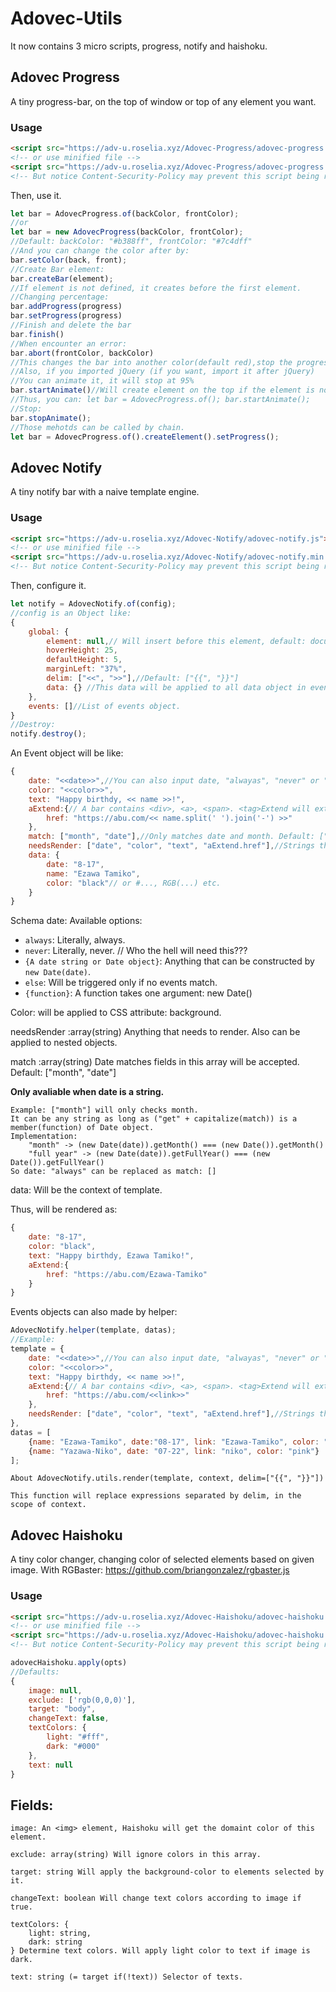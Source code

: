 # Adovec-Utils

It now contains 3 micro scripts, progress, notify and haishoku.

## Adovec Progress

A tiny progress-bar, on the top of window or top of any element you want.

### Usage

```html
<script src="https://adv-u.roselia.xyz/Adovec-Progress/adovec-progress.js"></script>
<!-- or use minified file -->
<script src="https://adv-u.roselia.xyz/Adovec-Progress/adovec-progress.min.js"></script>
<!-- But notice Content-Security-Policy may prevent this script being run. -->
```
Then, use it.
```JavaScript
let bar = AdovecProgress.of(backColor, frontColor);
//or 
let bar = new AdovecProgress(backColor, frontColor);
//Default: backColor: "#b388ff", frontColor: "#7c4dff"
//And you can change the color after by:
bar.setColor(back, front);
//Create Bar element:
bar.createBar(element);
//If element is not defined, it creates before the first element.
//Changing percentage:
bar.addProgress(progress)
bar.setProgress(progress)
//Finish and delete the bar
bar.finish()
//When encounter an error:
bar.abort(frontColor, backColor)
//This changes the bar into another color(default red),stop the progress and stop it.
//Also, if you imported jQuery (if you want, import it after jQuery)
//You can animate it, it will stop at 95%
bar.startAnimate()//Will create element on the top if the element is not created.
//Thus, you can: let bar = AdovecProgress.of(); bar.startAnimate();
//Stop:
bar.stopAnimate();
//Those mehotds can be called by chain.
let bar = AdovecProgress.of().createElement().setProgress();
```

## Adovec Notify
A tiny notify bar with a naive template engine.

### Usage

```html
<script src="https://adv-u.roselia.xyz/Adovec-Notify/adovec-notify.js"></script>
<!-- or use minified file -->
<script src="https://adv-u.roselia.xyz/Adovec-Notify/adovec-notify.min.js"></script>
<!-- But notice Content-Security-Policy may prevent this script being run. -->
```
Then, configure it.
```JavaScript
let notify = AdovecNotify.of(config);
//config is an Object like:
{
    global: {
        element: null,// Will insert before this element, default: document.body.firstChild
        hoverHeight: 25,
        defaultHeight: 5,
        marginLeft: "37%",
        delim: ["<<", ">>"],//Default: ["{{", "}}"]
        data: {} //This data will be applied to all data object in events.
    },
    events: []//List of events object.
}
//Destroy:
notify.destroy();
```
An Event object will be like:
```JavaScript
{
    date: "<<date>>",//You can also input date, "alwayas", "never" or "else". "else" will be triggered only if no events match.
    color: "<<color>>",
    text: "Happy birthdy, << name >>!",
    aExtend:{// A bar contains <div>, <a>, <span>. <tag>Extend will extend attributes of <tag> element. for <tag> in ["a", "div", "span"]
        href: "https://abu.com/<< name.split(' ').join('-') >>"
    },
    match: ["month", "date"],//Only matches date and month. Default: ["month", "date"]. You can give ["month"] to match month only.
    needsRender: ["date", "color", "text", "aExtend.href"],//Strings that needs to render.
    data: {
        date: "8-17",
        name: "Ezawa Tamiko",
        color: "black"// or #..., RGB(...) etc.
    }
}
```
Schema date:
Available options:

- `always`: Literally, always.
- `never`: Literally, never. // Who the hell will need this???
- `{A date string or Date object}`: Anything that can be constructed by `new Date(date)`.
- `else`: Will be triggered only if no events match.
- `{function}`: A function takes one argument: new Date()

Color: will be applied to CSS attribute: background.

needsRender :array(string) Anything that needs to render. Also can be applied to nested objects.

match :array(string) Date matches fields in this array will be accepted. Default: ["month", "date"]

**Only avaliable when date is a string.**
    
    Example: ["month"] will only checks month.
    It can be any string as long as ("get" + capitalize(match)) is a member(function) of Date object.
    Implementation:
        "month" -> (new Date(date)).getMonth() === (new Date()).getMonth()
        "full year" -> (new Date(date)).getFullYear() === (new Date()).getFullYear()
    So date: "always" can be replaced as match: []

data: Will be the context of template.

Thus, will be rendered as:
```JavaScript
{
    date: "8-17",
    color: "black",
    text: "Happy birthdy, Ezawa Tamiko!",
    aExtend:{
        href: "https://abu.com/Ezawa-Tamiko"
    }
}
```

Events objects can also made by helper:
```JavaScript
AdovecNotify.helper(template, datas);
//Example:
template = {
    date: "<<date>>",//You can also input date, "alwayas", "never" or "else". "else" will be triggered only if no events match.
    color: "<<color>>",
    text: "Happy birthdy, << name >>!",
    aExtend:{// A bar contains <div>, <a>, <span>. <tag>Extend will extend attributes of <tag> element. for <tag> in ["a", "div", "span"]
        href: "https://abu.com/<<link>>"
    },
    needsRender: ["date", "color", "text", "aExtend.href"],//Strings that needs to render.
},
datas = [
    {name: "Ezawa-Tamiko", date:"08-17", link: "Ezawa-Tamiko", color: "black"},
    {name: "Yazawa-Niko", date: "07-22", link: "niko", color: "pink"}
];
```
    About AdovecNotify.utils.render(template, context, delim=["{{", "}}"])

    This function will replace expressions separated by delim, in the scope of context.

## Adovec Haishoku
A tiny color changer, changing color of selected elements based on given image. 
With RGBaster: https://github.com/briangonzalez/rgbaster.js

### Usage

```html
<script src="https://adv-u.roselia.xyz/Adovec-Haishoku/adovec-haishoku.js"></script>
<!-- or use minified file -->
<script src="https://adv-u.roselia.xyz/Adovec-Haishoku/adovec-haishoku.min.js"></script>
<!-- But notice Content-Security-Policy may prevent this script being run. -->
```

```JavaScript
adovecHaishoku.apply(opts)
//Defaults:
{
    image: null,
    exclude: ['rgb(0,0,0)'],
    target: "body",
    changeText: false,
    textColors: {
        light: "#fff",
        dark: "#000"
    },
    text: null
}
```
## Fields:

    image: An <img> element, Haishoku will get the domaint color of this element.

    exclude: array(string) Will ignore colors in this array.

    target: string Will apply the background-color to elements selected by it.

    changeText: boolean Will change text colors according to image if true.

    textColors: {
        light: string,
        dark: string
    } Determine text colors. Will apply light color to text if image is dark.

    text: string (= target if(!text)) Selector of texts.